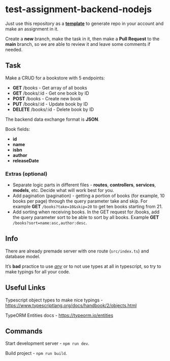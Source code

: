 # test-assignment-backend-nodejs

Just use this repository as a [**template**](https://docs.github.com/en/repositories/creating-and-managing-repositories/creating-a-repository-from-a-template) to generate repo in your account and make an assignment in it.

Create a **new** branch, make the task in it, then make a **Pull Request** to the **main** branch, so we are able to review it and leave some comments if needed.

## Task

Make a CRUD for a bookstore with 5 endpoints:
* **GET** /books - Get array of all books
* **GET** /books/:id - Get one book by ID
* **POST** /books - Create new book
* **PUT** /books/:id - Update book by ID
* **DELETE** /books/:id - Delete book by ID

The backend data exchange format is **JSON**.

Book fields:
- **id**
- **name**
- **isbn**
- **author**
- **releaseDate**

### Extras (optional)
* Separate logic parts in different files - **routes**, **controllers**, **services**, **models**, etc. Decide what will work best for you.
* Add pagination (pagination) - getting a portion of books (for example, 10 books per page) through the query parameter take and skip. For example **GET** `/books?take=10&skip=20` to get ten books starting from 21.
* Add sorting when receiving books. In the GET request for /books, add the query parameter sort to be able to sort by all books. Example **GET** `/books?sort=name:asc,author:desc`.

## Info
There are already premade server with one route (`src/index.ts`) and database model.

It’s **bad** practice to use [*any*](https://www.typescriptlang.org/docs/handbook/2/everyday-types.html#any) or to not use types at all in typescript, so try to make typings for all your code.

## Useful Links

Typescript object types to make nice typings - https://www.typescriptlang.org/docs/handbook/2/objects.html

TypeORM Entities docs - https://typeorm.io/entities

## Commands
Start development server - `npm run dev`.

Build project - `npm run build`.
